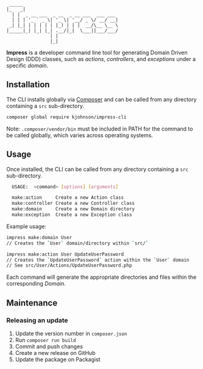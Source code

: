 ```ascii
 _____                                   
|_   _|                                  
  | |  _ __ ___  _ __  _ __ ___  ___ ___ 
  | | | '_ ` _ \| '_ \| '__/ _ \/ __/ __|
 _| |_| | | | | | |_) | | |  __/\__ \__ \
|_____|_| |_| |_| .__/|_|  \___||___/___/
                | |                      
                |_|                      
```

**Impress** is a developer command line tool for generating Domain Driven Design (DDD) classes, such as _actions_, _controllers_, and _exceptions_ under a specific _domain_.

## Installation

The CLI installs globally via [Composer](https://getcomposer.org/) and can be called from any directory containing a `src` sub-directory.

```bash
composer global require kjohnson/impress-cli
```

Note: `.composer/vendor/bin` must be included in PATH for the command to be called globally, which varies across operating systems.

## Usage

Once installed, the CLI can be called from any directory containing a `src` sub-directory.

```bash
  USAGE:  <command> [options] [arguments]

  make:action     Create a new Action class
  make:controller Create a new Controller class
  make:domain     Create a new Domain directory
  make:exception  Create a new Exception class
```

Example usage:
```bash
impress make:domain User
// Creates the `User` domain/directory within `src/`

impress make:action User UpdateUserPassword
// Creates the `UpdateUserPassword` action within the `User` domain
// See src/User/Actions/UpdateUserPassword.php
```

Each command will generate the appropriate directories and files within the corresponding _Domain_.

## Maintenance

### Releasing an update
1. Update the version number in `composer.json`
2. Run `composer run build`
3. Commit and push changes
4. Create a new release on GitHub
5. Update the package on Packagist
